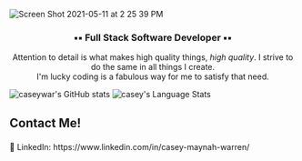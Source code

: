 ![Screen Shot 2021-05-11 at 2 25 39 PM](https://user-images.githubusercontent.com/74938966/117866496-34ab1380-b265-11eb-87e7-0074c00cdaa0.png)
### <p align='center'> ▪️▪️ Full Stack Software Developer ▪️▪️ <p>

<p align='center'> Attention to detail is what makes high quality things, <i>high quality</i>. I strive to do the same in all things I create. <br>I'm lucky coding is a fabulous way for me to satisfy that need. <p>
  
  
<p align='center'>  <p>


![caseywar's GitHub stats](https://github-readme-stats.vercel.app/api?username=caseywar&show_icons=true&theme=merko)
<img src="https://github-readme-stats.vercel.app/api/top-langs/?username=caseywar&theme=merko&show_icons=true&layout=compact" alt="casey's Language Stats" />

## <p align='left'>Contact Me!<p>
<p>👥  LinkedIn: https://www.linkedin.com/in/casey-maynah-warren/ <p>


<!--
**caseywar/caseywar** is a ✨ _special_ ✨ repository because its `README.md` (this file) appears on your GitHub profile.

Here are some ideas to get you started:

- 🔭 I’m currently working on ...
- 🌱 I’m currently learning ...
- 👯 I’m looking to collaborate on ...
- 🤔 I’m looking for help with ...
- 💬 Ask me about ...
- 📫 How to reach me: ...
- 😄 Pronouns: ...
- ⚡ Fun fact: ...

[![Top Langs](https://github-readme-stats.vercel.app/api/top-langs/?username=caseywar)](https://github.com/caseywar/github-readme-stats)

-->
